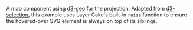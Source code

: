 A map component using [d3-geo](https://github.com/d3/d3-geo) for the projection. Adapted from [d3-selection](https://github.com/d3/d3-selection), this example uses Layer Cake's built-in `raise` function to ensure the hovered-over SVG element is always on top of its siblings.
